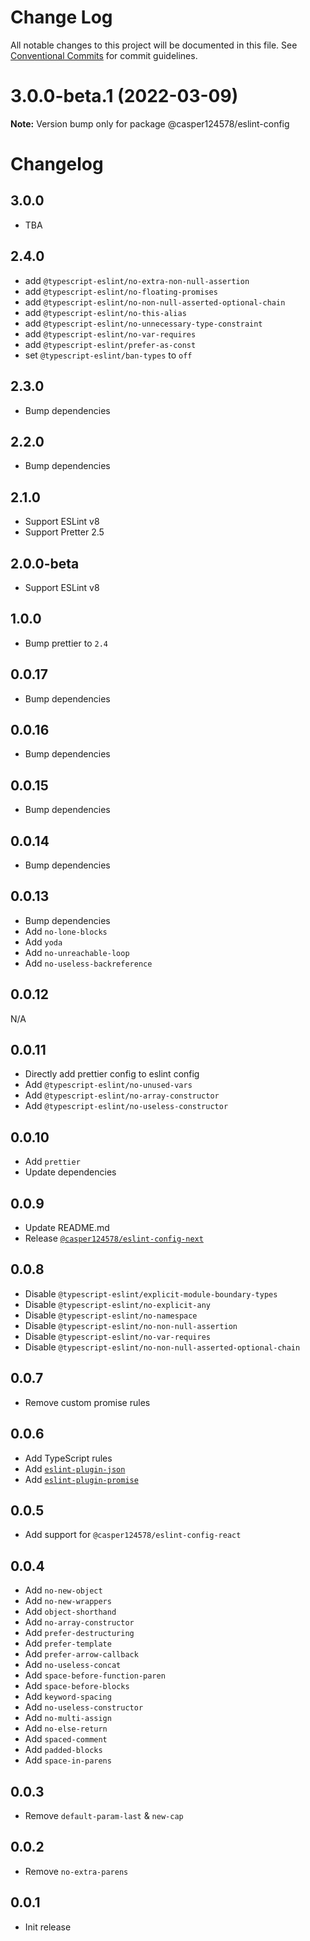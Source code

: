# Change Log

All notable changes to this project will be documented in this file.
See [Conventional Commits](https://conventionalcommits.org) for commit guidelines.

# 3.0.0-beta.1 (2022-03-09)

**Note:** Version bump only for package @casper124578/eslint-config





# Changelog

## 3.0.0

- TBA

## 2.4.0

- add `@typescript-eslint/no-extra-non-null-assertion`
- add `@typescript-eslint/no-floating-promises`
- add `@typescript-eslint/no-non-null-asserted-optional-chain`
- add `@typescript-eslint/no-this-alias`
- add `@typescript-eslint/no-unnecessary-type-constraint`
- add `@typescript-eslint/no-var-requires`
- add `@typescript-eslint/prefer-as-const`
- set `@typescript-eslint/ban-types` to `off`

## 2.3.0

- Bump dependencies

## 2.2.0

- Bump dependencies

## 2.1.0

- Support ESLint v8
- Support Pretter 2.5

## 2.0.0-beta

- Support ESLint v8

## 1.0.0

- Bump prettier to `2.4`

## 0.0.17

- Bump dependencies

## 0.0.16

- Bump dependencies

## 0.0.15

- Bump dependencies

## 0.0.14

- Bump dependencies

## 0.0.13

- Bump dependencies
- Add `no-lone-blocks`
- Add `yoda`
- Add `no-unreachable-loop`
- Add `no-useless-backreference`

## 0.0.12

N/A

## 0.0.11

- Directly add prettier config to eslint config
- Add `@typescript-eslint/no-unused-vars`
- Add `@typescript-eslint/no-array-constructor`
- Add `@typescript-eslint/no-useless-constructor`

## 0.0.10

- Add `prettier`
- Update dependencies

## 0.0.9

- Update README.md
- Release [`@casper124578/eslint-config-next`](https://www.npmjs.com/package/@casper124578/eslint-config-next)

## 0.0.8

- Disable `@typescript-eslint/explicit-module-boundary-types`
- Disable `@typescript-eslint/no-explicit-any`
- Disable `@typescript-eslint/no-namespace`
- Disable `@typescript-eslint/no-non-null-assertion`
- Disable `@typescript-eslint/no-var-requires`
- Disable `@typescript-eslint/no-non-null-asserted-optional-chain`

## 0.0.7

- Remove custom promise rules

## 0.0.6

- Add TypeScript rules
- Add [`eslint-plugin-json`](https://github.com/azeemba/eslint-plugin-json)
- Add [`eslint-plugin-promise`](https://github.com/xjamundx/eslint-plugin-promise)

## 0.0.5

- Add support for `@casper124578/eslint-config-react`

## 0.0.4

- Add `no-new-object`
- Add `no-new-wrappers`
- Add `object-shorthand`
- Add `no-array-constructor`
- Add `prefer-destructuring`
- Add `prefer-template`
- Add `prefer-arrow-callback`
- Add `no-useless-concat`
- Add `space-before-function-paren`
- Add `space-before-blocks`
- Add `keyword-spacing`
- Add `no-useless-constructor`
- Add `no-multi-assign`
- Add `no-else-return`
- Add `spaced-comment`
- Add `padded-blocks`
- Add `space-in-parens`

## 0.0.3

- Remove `default-param-last` & `new-cap`

## 0.0.2

- Remove `no-extra-parens`

## 0.0.1

- Init release
